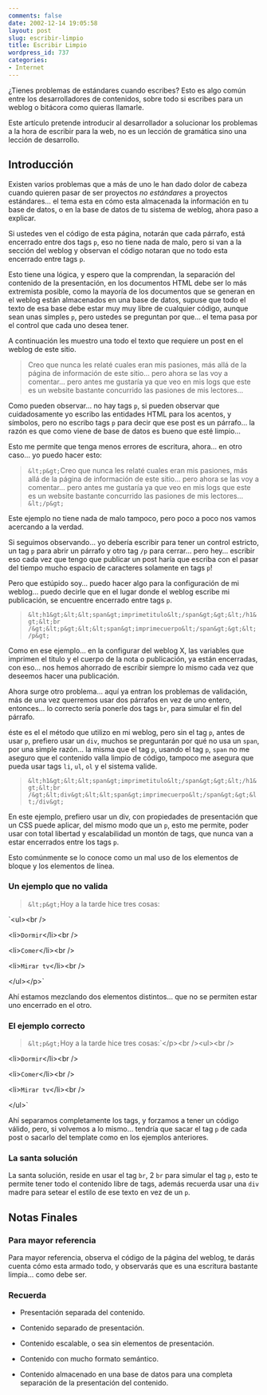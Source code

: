 ```yaml
---
comments: false
date: 2002-12-14 19:05:58
layout: post
slug: escribir-limpio
title: Escribir Limpio
wordpress_id: 737
categories:
- Internet
---
```


¿Tienes problemas de estándares cuando escribes? Esto es algo común entre los desarrolladores de contenidos, sobre todo si escribes para un weblog o bitácora como quieras llamarle.





Este artículo pretende introducir al desarrollador a solucionar los problemas a la hora de escribir para la web, no es un lección de gramática sino una lección de desarrollo.





## Introducción





Existen varios problemas que a más de uno le han dado dolor de cabeza cuando quieren pasar de ser proyectos _no estándares_ a proyectos estándares… el tema esta en cómo esta almacenada la información en tu base de datos, o en la base de datos de tu sistema de weblog, ahora paso a explicar.



                          



Si ustedes ven el código de esta página, notarán que cada párrafo, está encerrado entre dos tags `p`, eso no tiene nada de malo, pero si van a la sección del weblog y observan el código notaran que no todo esta encerrado entre tags `p`.





Esto tiene una lógica, y espero que la comprendan, la separación del contenido de la presentación, en los documentos HTML debe ser lo más extremista posible, como la mayoría de los documentos que se generan en el weblog están almacenados en una base de datos, supuse que todo el texto de esa base debe estar muy muy libre de cualquier código, aunque sean unas simples `p`, pero ustedes se preguntan por que… el tema pasa por el control que cada uno desea tener.





A continuación les muestro una todo el texto que requiere un post en el weblog de este sitio.





> Creo que nunca les relaté cuales eran mis pasiones, más allá de la página de información de este sitio… pero ahora se las voy a comentar… pero antes me gustaría ya que veo en mis logs que este es un website bastante concurrido las pasiones de mis lectores… 





Como pueden observar… no hay tags `p`, si pueden observar que cuidadosamente yo escribo las entidades HTML para los acentos, y símbolos, pero no escribo tags `p` para decir que ese post es un párrafo… la razón es que como viene de base de datos es bueno que esté limpio…





Esto me permite que tenga menos errores de escritura, ahora… en otro caso… yo puedo hacer esto:





> `&lt;p&gt;`Creo que nunca les relaté cuales eran mis pasiones, más allá de la página de información de este sitio… pero ahora se las voy a comentar… pero antes me gustaría ya que veo en mis logs que este es un website bastante concurrido las pasiones de mis lectores…`&lt;/p&gt;`





Este ejemplo no tiene nada de malo tampoco, pero poco a poco nos vamos acercando a la verdad.





Si seguimos observando… yo debería escribir para tener un control estricto, un tag `p` para abrir un párrafo y otro tag `/p` para cerrar… pero hey… escribir eso cada vez que tengo que publicar un post haría que escriba con el pasar del tiempo mucho espacio de caracteres solamente en tags `p`!





Pero que estúpido soy… puedo hacer algo para la configuración de mi weblog… puedo decirle que en el lugar donde el weblog escribe mi publicación, se encuentre encerrado entre tags `p`.





> `&lt;h1&gt;&lt;&lt;span&gt;imprimetitulo&lt;/span&gt;&gt;&lt;/h1&gt;&lt;br /&gt;&lt;p&gt;&lt;&lt;span&gt;imprimecuerpo&lt;/span&gt;&gt;&lt;/p&gt;`





Como en ese ejemplo… en la configurar del weblog X, las variables que imprimen el titulo y el cuerpo de la nota o publicación, ya están encerradas, con eso… nos hemos ahorrado de escribir siempre lo mismo cada vez que deseemos hacer una publicación.





Ahora surge otro problema… aquí ya entran los problemas de validación, más de una vez querremos usar dos párrafos en vez de uno entero, entonces… lo correcto sería ponerle dos tags `br`, para simular el fin del párrafo.





éste es el el método que utilizo en mi weblog, pero sin el tag `p`, antes de usar `p`, prefiero usar un `div`, muchos se preguntarán por qué no usa un `span`, por una simple razón… la misma que el tag `p`, usando el tag `p`, `span` no me aseguro que el contenido valla limpio de código, tampoco me asegura que pueda usar tags `li`, `ul`, `ol` y el sistema valide.





> `&lt;h1&gt;&lt;&lt;span&gt;imprimetitulo&lt;/span&gt;&gt;&lt;/h1&gt;&lt;br /&gt;&lt;div&gt;&lt;&lt;span&gt;imprimecuerpo&lt;/span&gt;&gt;&lt;/div&gt;`





En este ejemplo, prefiero usar un div, con propiedades de presentación que un CSS puede aplicar, del mismo modo que un `p`, esto me permite, poder usar con total libertad y escalabilidad un montón de tags, que nunca van a estar encerrados entre los tags `p`.





Esto comúnmente se lo conoce como un mal uso de los elementos de bloque y los elementos de línea.





### Un ejemplo que no valida





> `&lt;p&gt;`Hoy a la tarde hice tres cosas:  

`&lt;ul&gt;&lt;br /&gt;  

&lt;li&gt;`Dormir`&lt;/li&gt;&lt;br /&gt;  

&lt;li&gt;`Comer`&lt;/li&gt;&lt;br /&gt;  

&lt;li&gt;`Mirar tv`&lt;/li&gt;&lt;br /&gt;  

&lt;/ul&gt;&lt;/p&gt;`





Ahí estamos mezclando dos elementos distintos… que no se permiten estar uno encerrado en el otro.





### El ejemplo correcto





> `&lt;p&gt;`Hoy a la tarde hice tres cosas:`&lt;/p&gt;&lt;br /&gt;&lt;ul&gt;&lt;br /&gt;  

&lt;li&gt;`Dormir`&lt;/li&gt;&lt;br /&gt;  

&lt;li&gt;`Comer`&lt;/li&gt;&lt;br /&gt;  

&lt;li&gt;`Mirar tv`&lt;/li&gt;&lt;br /&gt;  

&lt;/ul&gt;`





Ahí separamos completamente los tags, y forzamos a tener un código válido, pero, si volvemos a lo mismo… tendría que sacar el tag `p` de cada post o sacarlo del template como en los ejemplos anteriores.





### La santa solución





La santa solución, reside en usar el tag `br`, 2 `br` para simular el tag `p`, esto te permite tener todo el contenido libre de tags, además recuerda usar una `div` madre para setear el estilo de ese texto en vez de un `p`.





## Notas Finales





### Para mayor referencia





Para mayor referencia, observa el código de la página del weblog, te darás cuenta cómo esta armado todo, y observarás que es una escritura bastante limpia… como debe ser.





### Recuerda





  


  * Presentación separada del contenido.


  * Contenido separado de presentación.


  * Contenido escalable, o sea sin elementos de presentación.


  * Contenido con mucho formato semántico.


  * Contenido almacenado en una base de datos para una completa separación de la presentación del contenido.







 
